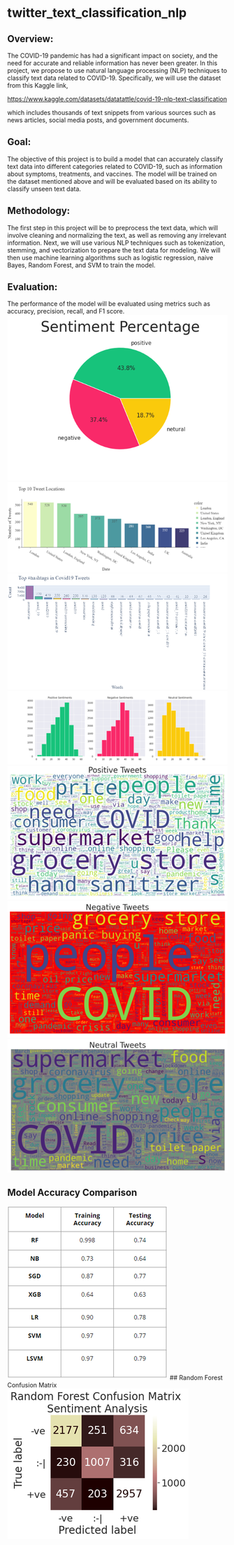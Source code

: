 # twitter_text_classification_nlp

## Overview:
The COVID-19 pandemic has had a significant impact on society, and the need for accurate and
reliable information has never been greater. In this project, we propose to use natural language
processing (NLP) techniques to classify text data related to COVID-19.
Specifically, we will use the dataset from this Kaggle link,

https://www.kaggle.com/datasets/datatattle/covid-19-nlp-text-classification

which includes thousands of text snippets from various sources such as news articles, social
media posts, and government documents.
## Goal:
The objective of this project is to build a model that can accurately classify text data into
different categories related to COVID-19, such as information about symptoms, treatments, and
vaccines. The model will be trained on the dataset mentioned above and will be evaluated
based on its ability to classify unseen text data.
## Methodology:
The first step in this project will be to preprocess the text data, which will involve cleaning and
normalizing the text, as well as removing any irrelevant information. Next, we will use various
NLP techniques such as tokenization, stemming, and vectorization to prepare the text data for
modeling. We will then use machine learning algorithms such as logistic regression, naive
Bayes, Random Forest, and SVM to train the model.
## Evaluation:
The performance of the model will be evaluated using metrics such as accuracy, precision,
recall, and F1 score.
<img src = "https://github.com/ttariqaziz/twitter_text_classification/blob/main/Plots/Pie%20Chart%20of%20Sentiments.png">
<img src = "https://github.com/ttariqaziz/twitter_text_classification/blob/main/Plots/Top%2010%20Tweet%20Locations.png">
<img src = "https://github.com/ttariqaziz/twitter_text_classification/blob/main/Plots/Hashtags.png">
<img src ="https://github.com/ttariqaziz/twitter_text_classification/blob/main/Plots/No%20of%20Words%20in%20a%20Tweet.png">
<img src = "https://github.com/ttariqaziz/twitter_text_classification/blob/main/Plots/Positive-Tweets-Wordcloud.png">
<img src = "https://github.com/ttariqaziz/twitter_text_classification/blob/main/Plots/Negative-Tweets-Wordcloud.png">
<img src = "https://github.com/ttariqaziz/twitter_text_classification/blob/main/Plots/Neutral-Tweets-Wordcloud.png">
## Model Accuracy Comparison
<img src = "https://github.com/ttariqaziz/twitter_text_classification/blob/main/Plots/Model%20Comparison%20Table.png">
## Random Forest Confusion Matrix
<img src = "https://github.com/ttariqaziz/twitter_text_classification/blob/main/Plots/RF%20Confusion%20Matrix.png">
